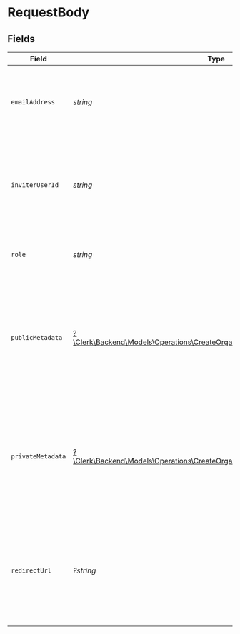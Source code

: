 # RequestBody


## Fields

| Field                                                                                                                                                           | Type                                                                                                                                                            | Required                                                                                                                                                        | Description                                                                                                                                                     |
| --------------------------------------------------------------------------------------------------------------------------------------------------------------- | --------------------------------------------------------------------------------------------------------------------------------------------------------------- | --------------------------------------------------------------------------------------------------------------------------------------------------------------- | --------------------------------------------------------------------------------------------------------------------------------------------------------------- |
| `emailAddress`                                                                                                                                                  | *string*                                                                                                                                                        | :heavy_check_mark:                                                                                                                                              | The email address of the new member that is going to be invited to the organization                                                                             |
| `inviterUserId`                                                                                                                                                 | *string*                                                                                                                                                        | :heavy_check_mark:                                                                                                                                              | The ID of the user that invites the new member to the organization.<br/>Must be an administrator in the organization.                                           |
| `role`                                                                                                                                                          | *string*                                                                                                                                                        | :heavy_check_mark:                                                                                                                                              | The role of the new member in the organization.                                                                                                                 |
| `publicMetadata`                                                                                                                                                | [?\Clerk\Backend\Models\Operations\CreateOrganizationInvitationBulkPublicMetadata](../../Models/Operations/CreateOrganizationInvitationBulkPublicMetadata.md)   | :heavy_minus_sign:                                                                                                                                              | Metadata saved on the organization invitation, read-only from the Frontend API and fully accessible (read/write) from the Backend API.                          |
| `privateMetadata`                                                                                                                                               | [?\Clerk\Backend\Models\Operations\CreateOrganizationInvitationBulkPrivateMetadata](../../Models/Operations/CreateOrganizationInvitationBulkPrivateMetadata.md) | :heavy_minus_sign:                                                                                                                                              | Metadata saved on the organization invitation, fully accessible (read/write) from the Backend API but not visible from the Frontend API.                        |
| `redirectUrl`                                                                                                                                                   | *?string*                                                                                                                                                       | :heavy_minus_sign:                                                                                                                                              | Optional URL that the invitee will be redirected to once they accept the invitation by clicking the join link in the invitation email.                          |